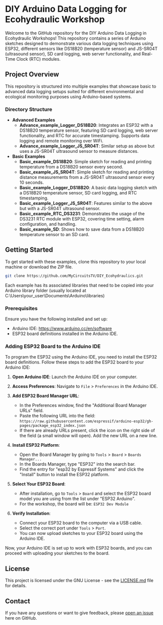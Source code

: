 # DIY Arduino Data Logging for Ecohydraulic Workshop

Welcome to the GitHub repository for the DIY Arduino Data Logging in Ecohydraulic Workshops! This repository contains a series of Arduino sketches designed to demonstrate various data logging techniques using ESP32, different sensors like DS18B20 (temperature sensor) and JS-SR04T (ultrasound sensor), SD card logging, web server functionality, and Real-Time Clock (RTC) modules.

## Project Overview

This repository is structured into multiple examples that showcase basic to advanced data logging setups suited for different environmental and ecological monitoring purposes using Arduino-based systems.

### Directory Structure

- **Advanced Examples**
  - **Advance_example_Logger_DS18B20**: Integrates an ESP32 with a DS18B20 temperature sensor, featuring SD card logging, web server functionality, and RTC for accurate timestamping. Supports data logging and remote monitoring over WiFi.
  - **Advance_example_Logger_JS_SR04T**: Similar setup as above but uses a JS-SR04T ultrasound sensor to measure distances.
- **Basic Examples**
  - **Basic_example_DS18B20**: Simple sketch for reading and printing temperature from a DS18B20 sensor every second.
  - **Basic_example_JS_SR04T**: Simple sketch for reading and printing distance measurements from a JS-SR04T ultrasound sensor every 10 seconds.
  - **Basic_example_Logger_DS18B20**: A basic data logging sketch with a DS18B20 temperature sensor, SD card logging, and RTC timestamping.
  - **Basic_example_Logger_JS_SR04T**: Features similar to the above but with a JS-SR04T ultrasound sensor.
  - **Basic_example_RTC_DS3231**: Demonstrates the usage of the DS3231 RTC module with ESP32, covering time setting, alarm configuration, and handling.
  - **Basic_example_SD**: Shows how to save data from a DS18B20 temperature sensor to an SD card.

## Getting Started

To get started with these examples, clone this repository to your local machine or download the ZIP file.

```bash
git clone https://github.com/MyCircuitsTV/DIY_Ecohydraulics.git
```
Each example has its associated libraries that need to be copied into your Arduino library folder (usually located at C:\Users\your_user\Documents\Arduino\libraries)

### Prerequisites

Ensure you have the following installed and set up:
- Arduino IDE: https://www.arduino.cc/en/software
- ESP32 board definitions installed in the Arduino IDE.

### Adding ESP32 Board to the Arduino IDE

To program the ESP32 using the Arduino IDE, you need to install the ESP32 board definitions. Follow these steps to add the ESP32 board to your Arduino IDE:

1. **Open Arduino IDE**: Launch the Arduino IDE on your computer.

2. **Access Preferences**: Navigate to `File` > `Preferences` in the Arduino IDE.

3. **Add ESP32 Board Manager URL**:
    - In the Preferences window, find the "Additional Board Manager URLs" field.
    - Paste the following URL into the field:  
      `https://raw.githubusercontent.com/espressif/arduino-esp32/gh-pages/package_esp32_index.json`
    - If there are already URLs present, click the icon on the right side of the field (a small window will open). Add the new URL on a new line.

4. **Install ESP32 Platform**:
    - Open the Board Manager by going to `Tools` > `Board` > `Boards Manager...`
    - In the Boards Manager, type "ESP32" into the search bar.
    - Find the entry for "esp32 by Espressif Systems" and click the "Install" button to install the ESP32 platform.

5. **Select Your ESP32 Board**:
    - After installation, go to `Tools` > `Board` and select the ESP32 board model you are using from the list under "ESP32 Arduino".
	- For the workshop, the board will be: `ESP32 Dev Module`

6. **Verify Installation**:
    - Connect your ESP32 board to the computer via a USB cable.
    - Select the correct port under `Tools` > `Port`.
    - You can now upload sketches to your ESP32 board using the Arduino IDE.

Now, your Arduino IDE is set up to work with ESP32 boards, and you can proceed with uploading your sketches to the board. 

## License

This project is licensed under the GNU License - see the [LICENSE.md](LICENSE) file for details.

## Contact

If you have any questions or want to give feedback, please [open an issue](https://github.com/MyCircuitsTV/DIY_Ecohydraulics/issues) here on GitHub.